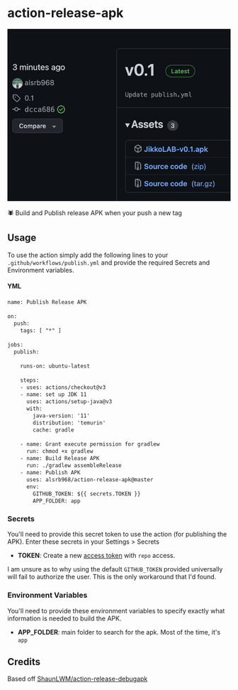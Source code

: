 # action-release-apk

![screenshot](screenshot.png)

🕷 Build and Publish release APK when your push a new tag

## Usage

To use the action simply add the following lines to your `.github/workflows/publish.yml` and provide the required Secrets and Environment variables.

#### YML
```
name: Publish Release APK

on:
  push:
    tags: [ "*" ]

jobs:
  publish:

    runs-on: ubuntu-latest

    steps:
    - uses: actions/checkout@v3
    - name: set up JDK 11
      uses: actions/setup-java@v3
      with:
        java-version: '11'
        distribution: 'temurin'
        cache: gradle

    - name: Grant execute permission for gradlew
      run: chmod +x gradlew
    - name: Build Release APK
      run: ./gradlew assembleRelease
    - name: Publish APK
      uses: alsrb968/action-release-apk@master
      env:
        GITHUB_TOKEN: ${{ secrets.TOKEN }}
        APP_FOLDER: app
```

### Secrets

You'll need to provide this secret token to use the action (for publishing the APK). Enter these secrets in your Settings > Secrets

* **TOKEN**: Create a new [access token](https://github.com/settings/tokens) with `repo` access.

I am unsure as to why using the default `GITHUB_TOKEN` provided universally will fail to authorize the user. This is the only workaround that I'd found.

### Environment Variables

You'll need to provide these environment variables to specify exactly what information is needed to build the APK.

* **APP_FOLDER**: main folder to search for the apk. Most of the time, it's `app`

## Credits

Based off [ShaunLWM/action-release-debugapk](https://github.com/ShaunLWM/action-release-debugapk)
